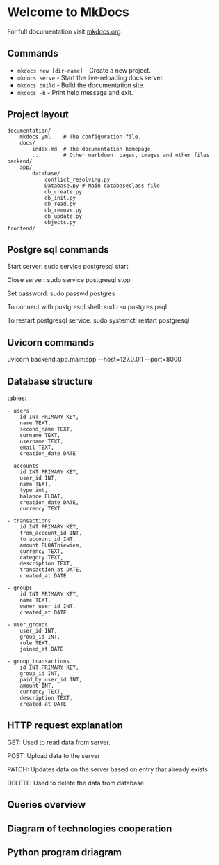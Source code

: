 # Welcome to MkDocs

For full documentation visit [mkdocs.org](https://www.mkdocs.org).

## Commands

* `mkdocs new [dir-name]` - Create a new project.
* `mkdocs serve` - Start the live-reloading docs server.
* `mkdocs build` - Build the documentation site.
* `mkdocs -h` - Print help message and exit.

## Project layout
    documentation/
        mkdocs.yml    # The configuration file.
        docs/
            index.md  # The documentation homepage.
            ...       # Other markdown  pages, images and other files.
    backend/
        app/
            database/
                conflict_resolving.py
                Database.py # Main databaseclass file
                db_create.py 
                db_init.py
                db_read.py
                db_remove.py
                db_update.py
                objects.py
    frontend/

## Postgre sql commands
Start server:
    sudo service postgresql start

Close server:
    sudo service postgresql stop

Set password:
    sudo passwd postgres

To connect with postgresql shell:
    sudo -u postgres psql

To restart postgresql service:
    sudo systemctl restart postgresql

## Uvicorn commands
uvicorn backend.app.main:app --host=127.0.0.1 --port=8000 


## Database structure
tables:

    - users
        id INT PRIMARY KEY,
        name TEXT,
        second_name TEXT,
        surname TEXT,
        username TEXT,
        email TEXT,
        creation_date DATE

    - accounts
        id INT PRIMARY KEY,
        user_id INT,
        name TEXT,
        type int,
        balance FLOAT,
        creation_date DATE,
        currency TEXT

    - transactions
        id INT PRIMARY KEY,
        from_account_id INT,
        to_account_id INT,
        amount FLOATniewiem,
        currency TEXT,
        category TEXT,
        description TEXT,
        transaction_at DATE,
        created_at DATE

    - groups
        id INT PRIMARY KEY,
        name TEXT,
        owner_user_id INT,
        created_at DATE

    - user_groups
        user_id INT,
        group_id INT,
        role TEXT,
        joined_at DATE

    - group_transactions
        id INT PRIMARY KEY,
        group_id INT,
        paid_by_user_id INT,
        amount INT,
        currency TEXT,
        description TEXT,
        created_at DATE

## HTTP request explanation
GET:
Used to read data from server.

POST:
Upload data to the server

PATCH:
Updates data on the server based on entry that already exists

DELETE:
Used to delete the data from database

## Queries overview


## Diagram of technologies cooperation


## Python program driagram